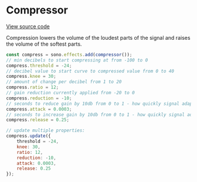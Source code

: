 # Compressor

[View source code](../effects/compressor.js)

Compression lowers the volume of the loudest parts of the signal and raises the volume of the softest parts.

```javascript
const compress = sono.effects.add(compressor());
// min decibels to start compressing at from -100 to 0
compress.threshold = -24;
// decibel value to start curve to compressed value from 0 to 40
compress.knee = 30;
// amount of change per decibel from 1 to 20
compress.ratio = 12;
// gain reduction currently applied from -20 to 0
compress.reduction = -10;
// seconds to reduce gain by 10db from 0 to 1 - how quickly signal adapted when volume increased
compress.attack = 0.0003;
// seconds to increase gain by 10db from 0 to 1 - how quickly signal adapted when volume redcuced
compress.release = 0.25;

// update multiple properties:
compress.update({
    threshold = -24,
    knee: 30,
    ratio: 12,
    reduction: -10,
    attack: 0.0003,
    release: 0.25
});
```
